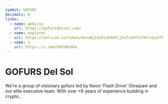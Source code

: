 ```yaml
---
symbol: GOFURS
decimals: 6
links:
  - name: website
    url: https://gofursdelsol.com/
  - name: explorer
    url: https://solscan.io/token/4xnxNjLkeVoJEAUFjj5xTvkdTLGYHtrdyyXThGDFhwmr
  - name: x
    url: https://x.com/GOFURS404
---
```


# GOFURS Del Sol

We're a group of visionary gofurs led by Neon 'Flash Drive' Glowpaw and our elite executive team. With over +6 years of experience building in crypto,
